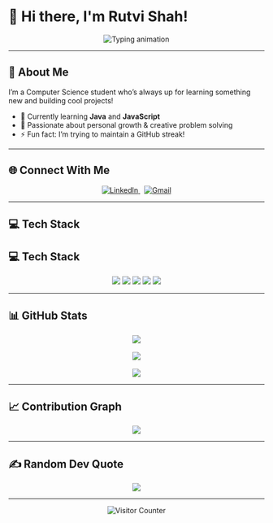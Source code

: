 # 🌸 Hi there, I'm Rutvi Shah!

<p align="center">
  <img src="https://readme-typing-svg.herokuapp.com?font=Fira+Code&size=26&duration=3000&pause=800&color=7FFF00&center=true&vCenter=true&width=600&lines=Welcome+to+my+GitHub+profile+💚;Breaking+code+%7C+Building+dreams+🚀" alt="Typing animation" />
</p>

---

## 💫 About Me

I’m a Computer Science student who’s always up for learning something new and building cool projects!

- 🔭 Currently learning **Java** and **JavaScript**  
- 🌱 Passionate about personal growth & creative problem solving  
- ⚡ Fun fact: I’m trying to maintain a GitHub streak!

---

## 🌐 Connect With Me

<p align="center">
  <a href="https://www.linkedin.com/in/rutvi-shah-55b72b317">
    <img src="https://img.shields.io/badge/LinkedIn-blue?style=for-the-badge&logo=linkedin&logoColor=white" alt="LinkedIn"/>
  </a>
  &nbsp;
  <a href="mailto:shahrutvi020@gmail.com">
    <img src="https://img.shields.io/badge/Email-D14836?style=for-the-badge&logo=gmail&logoColor=white" alt="Gmail"/>
  </a>
</p>

---

## 💻 Tech Stack

## 💻 Tech Stack

<p align="center">
  <img src="https://img.shields.io/badge/C-%2300599C.svg?style=for-the-badge&logo=c&logoColor=white" />
  <img src="https://img.shields.io/badge/C++-%2300599C.svg?style=for-the-badge&logo=c%2B%2B&logoColor=white" />
  <img src="https://img.shields.io/badge/Java-%23ED8B00.svg?style=for-the-badge&logo=openjdk&logoColor=white" />
  <img src="https://img.shields.io/badge/HTML5-%23E34F26.svg?style=for-the-badge&logo=html5&logoColor=white" />
  <img src="https://img.shields.io/badge/CSS3-%231572B6.svg?style=for-the-badge&logo=css3&logoColor=white" />
</p>

---

## 📊 GitHub Stats

<p align="center">
  <img src="https://github-readme-stats.vercel.app/api?username=RutviShah2&theme=chartreuse-dark&hide_border=true&show_icons=true" />
  <br><br>
  <img src="https://nirzak-streak-stats.vercel.app/?user=RutviShah2&theme=chartreuse-dark&hide_border=true" />
  <br><br>
  <img src="https://github-readme-stats.vercel.app/api/top-langs/?username=RutviShah2&theme=chartreuse-dark&hide_border=true&layout=compact" />
</p>

---

## 📈 Contribution Graph

<p align="center">
  <img src="https://github-readme-activity-graph.vercel.app/graph?username=RutviShah2&theme=x-code&bg_color=070707&hide_border=true" />
</p>

---

## ✍ Random Dev Quote

<p align="center">
  <img src="https://quotes-github-readme.vercel.app/api?type=horizontal&theme=merko" />
</p>

---

<p align="center">
  <img src="https://visitcount.itsvg.in/api?id=rutvi0409&icon=0&color=0" alt="Visitor Counter"/>
</p>
